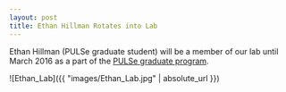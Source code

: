 ```yaml
---
layout: post
title: Ethan Hillman Rotates into Lab
---
```

Ethan Hillman (PULSe graduate student) will be a member of our lab until March 2016 as a part of the [PULSe graduate program](https://www.purdue.edu/gradschool/pulse/).

![Ethan_Lab]({{ "images/Ethan_Lab.jpg" | absolute_url }})